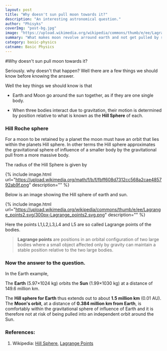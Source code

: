 ```yaml
---
layout: post
title: "Why doesn't sun pull moon towards it?"
description: "An interesting astronomical question."
author: "Phisyks"
coverImg: "post-bg.jpg"
image: "https://upload.wikimedia.org/wikipedia/commons/thumb/e/ee/Lagrange_points2.svg/300px-Lagrange_points2.svg.png"
summary: "What makes moon revolve arround earth and not get pulled by sun's huge gravitational force?"
category: basic-physics
catname: Basic Physics
---
```


#Why doesn't sun pull moon towards it?

Seriously. why doesn't that happen? Well there are a few things we should know
before knowing the answer.

Well the key things we should know is that

-   Earth and Moon go around the sun together, as if they are one single body.

-   When three bodies interact due to gravitation, their motion is determined by
    position relative to what is known as the **Hill Sphere** of each.


### Hill Roche sphere

For a moon to be retained by a planet the moon must have an orbit that lies
within the planets Hill sphere. In other terms the Hill sphere approximates
the gravitational sphere of influence of a smaller body by the gravitational
pull from a more massive body. 

The radius of the Hill Sphere is given by

{% include image.html url="https://upload.wikimedia.org/math/f/b/f/fbff608d7312cc568a2cae485792ab9f.png" description="" %}

Below is an image showing the Hill sphere of earth and sun.

{% include image.html url="https://upload.wikimedia.org/wikipedia/commons/thumb/e/ee/Lagrange_points2.svg/300px-Lagrange_points2.svg.png" description="" %}

Here the points L1,L2,L3,L4 and L5 are so called Lagrange points of the bodies.

>   **Lagrange points** are positions in an orbital configuration of two
>   large bodies where a small object affected only by gravity can maintain a
>   stable position relative to the two large bodies. 

### Now the answer to the question.

In the Earth example,

The **Earth** (5.97×1024 kg) orbits the **Sun** (1.99×1030 kg) at a distance of
149.6 million km.

The **Hill sphere for Earth** thus extends out to about **1.5 million km** (0.01
AU). The **Moon's orbit**, at a distance of **0.384 million km from Earth**, is
comfortably within the gravitational sphere of influence of Earth and it is
therefore not at risk of being pulled into an independent orbit around the Sun.

### References:

1.  Wikipedia: [Hill Sphere](<https://en.wikipedia.org/wiki/Hill_sphere>),
    [Lagrange Points](<https://en.wikipedia.org/wiki/Lagrangian_point>)

 
